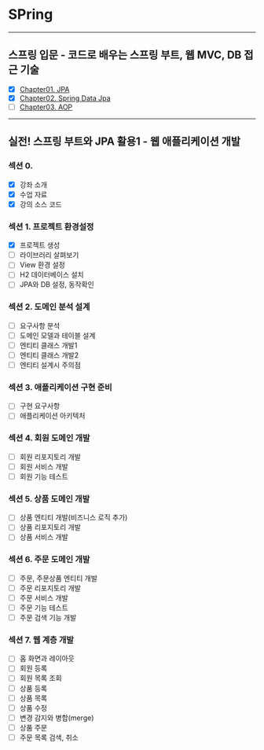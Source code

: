 # SPring

---
## 스프링 입문 - 코드로 배우는 스프링 부트, 웹 MVC, DB 접근 기술
- [x] [Chapter01. JPA](https://github.com/wonjae124/Java/blob/main/Chapter01.md)
- [x] [Chapter02. Spring Data Jpa](https://github.com/wonjae124/Java/blob/main/Chapter02.md)
- [ ] [Chapter03. AOP](https://github.com/wonjae124/Java/blob/main/Chapter03.md)
---
##  실전! 스프링 부트와 JPA 활용1 - 웹 애플리케이션 개발

### 섹션 0. 
- [x] 강좌 소개
- [x] 수업 자료
- [x] 강의 소스 코드

### 섹션 1. 프로젝트 환경설정
- [x] 프로젝트 생성
- [ ] 라이브러리 살펴보기
- [ ] View 환경 설정
- [ ] H2 데이터베이스 설치
- [ ] JPA와 DB 설정, 동작확인

### 섹션 2. 도메인 분석 설계
- [ ] 요구사항 분석
- [ ] 도메인 모델과 테이블 설계
- [ ] 엔티티 클래스 개발1
- [ ] 엔티티 클래스 개발2
- [ ] 엔티티 설계시 주의점

### 섹션 3. 애플리케이션 구현 준비
- [ ] 구현 요구사항
- [ ] 애플리케이션 아키텍처

### 섹션 4. 회원 도메인 개발
- [ ] 회원 리포지토리 개발
- [ ] 회원 서비스 개발
- [ ] 회원 기능 테스트 

### 섹션 5. 상품 도메인 개발
- [ ] 상품 엔티티 개발(비즈니스 로직 추가)
- [ ] 상품 리포지토리 개발
- [ ] 상품 서비스 개발

### 섹션 6. 주문 도메인 개발
- [ ] 주문, 주문상품 엔티티 개발
- [ ] 주문 리포지토리 개발
- [ ] 주문 서비스 개발
- [ ] 주문 기능 테스트
- [ ] 주문 검색 기능 개발

### 섹션 7. 웹 계층 개발
- [ ] 홈 화면과 레이아웃
- [ ] 회원 등록
- [ ] 회원 목록 조회
- [ ] 상품 등록
- [ ] 상품 목록
- [ ] 상품 수정
- [ ] 변경 감지와 병합(merge)
- [ ] 상품 주문
- [ ] 주문 목록 검색, 취소
